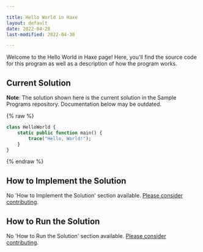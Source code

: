 ```yaml
---

title: Hello World in Haxe
layout: default
date: 2022-04-28
last-modified: 2022-04-30

---
```


Welcome to the Hello World in Haxe page! Here, you'll find the source code for this program as well as a description of how the program works.

## Current Solution

**Note**: The solution shown here is the current solution in the Sample Programs repository. Documentation below may be outdated.

{% raw %}

```Haxe
class HelloWorld {
    static public function main() {
        trace("Hello, World!");
    }
}
```

{% endraw %}

## How to Implement the Solution

No 'How to Implement the Solution' section available. [Please consider contributing](https://github.com/TheRenegadeCoder/sample-programs-website).

## How to Run the Solution

No 'How to Run the Solution' section available. [Please consider contributing](https://github.com/TheRenegadeCoder/sample-programs-website).